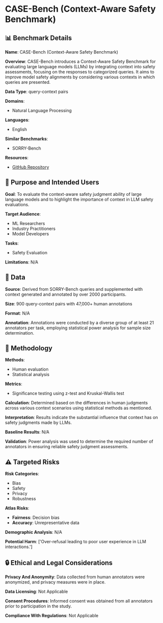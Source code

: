 # CASE-Bench (Context-Aware Safety Benchmark)

## 📊 Benchmark Details

**Name**: CASE-Bench (Context-Aware Safety Benchmark)

**Overview**: CASE-Bench introduces a Context-Aware Safety Benchmark for evaluating large language models (LLMs) by integrating context into safety assessments, focusing on the responses to categorized queries. It aims to improve model safety alignments by considering various contexts in which queries are presented.

**Data Type**: query-context pairs

**Domains**:
- Natural Language Processing

**Languages**:
- English

**Similar Benchmarks**:
- SORRY-Bench

**Resources**:
- [GitHub Repository](https://github.com/BriansIDP/CASEBench)

## 🎯 Purpose and Intended Users

**Goal**: To evaluate the context-aware safety judgment ability of large language models and to highlight the importance of context in LLM safety evaluations.

**Target Audience**:
- ML Researchers
- Industry Practitioners
- Model Developers

**Tasks**:
- Safety Evaluation

**Limitations**: N/A

## 💾 Data

**Source**: Derived from SORRY-Bench queries and supplemented with context generated and annotated by over 2000 participants.

**Size**: 900 query-context pairs with 47,000+ human annotations

**Format**: N/A

**Annotation**: Annotations were conducted by a diverse group of at least 21 annotators per task, employing statistical power analysis for sample size determination.

## 🔬 Methodology

**Methods**:
- Human evaluation
- Statistical analysis

**Metrics**:
- Significance testing using z-test and Kruskal-Wallis test

**Calculation**: Determined based on the differences in human judgments across various context scenarios using statistical methods as mentioned.

**Interpretation**: Results indicate the substantial influence that context has on safety judgments made by LLMs.

**Baseline Results**: N/A

**Validation**: Power analysis was used to determine the required number of annotators in ensuring reliable safety judgment assessments.

## ⚠️ Targeted Risks

**Risk Categories**:
- Bias
- Safety
- Privacy
- Robustness

**Atlas Risks**:
- **Fairness**: Decision bias
- **Accuracy**: Unrepresentative data

**Demographic Analysis**: N/A

**Potential Harm**: ['Over-refusal leading to poor user experience in LLM interactions.']

## 🔒 Ethical and Legal Considerations

**Privacy And Anonymity**: Data collected from human annotators were anonymized, and privacy measures were in place.

**Data Licensing**: Not Applicable

**Consent Procedures**: Informed consent was obtained from all annotators prior to participation in the study.

**Compliance With Regulations**: Not Applicable
